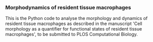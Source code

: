 ### Morphodynamics of resident tissue macrophages

This is the Python code to analyse the morphology and dynamics of resident tissue macrophages as described in the manuscript 
'Cell morphology as a quantifier for functional states of resident tissue macrophages', to be submitted to PLOS Computational Biology.
